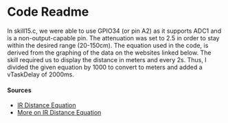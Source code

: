 # Code Readme

In skill15.c, we were able to use GPIO34 (or pin A2) as it supports ADC1 and is a non-output-capable pin. The attenuation was set to 2.5 in order to stay within the desired range (20-150cm). The equation used in the code, is derived from the graphing of the data on the websites linked below. The skill required us to display the distance in meters and every 2s. Thus, I divided the given equation by 1000 to convert to meters and added a vTaskDelay of 2000ms.

#### Sources
- [IR Distance Equation](http://home.roboticlab.eu/en/examples/sensor/ir_distance)
- [More on IR Distance Equation](https://www.limulo.net/website/coding/physical-computing/sharp-linearization.html)
